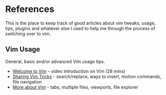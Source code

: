 # References
This is the place to keep track of good articles about vim tweaks, usage, tips, plugins and whatever else I used to help me through the process of switching over to vim.

## Vim Usage
General, basic and/or advanced Vim usage tips.

- [Welcome to Vim](https://vimeo.com/6999927) - video introduction on Vim (28 mins)
- [Sharing Vim Tricks](http://lucumr.pocoo.org/2010/7/29/sharing-vim-tricks/) - search/replace, ways to insert, motion commands, file navigation
- [More about Vim](https://github.com/mikeizbicki/ucr-cs100/blob/class-template/textbook/shell-scripting/vim/README.md) - tabs, multiple files, viewports, file explorer
